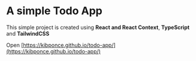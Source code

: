 # A simple Todo App

This simple project is created using **React and React Context**, **TypeScript** and **TailwindCSS**

Open [https://kibponce.github.io/todo-app/](https://kibponce.github.io/todo-app/)
